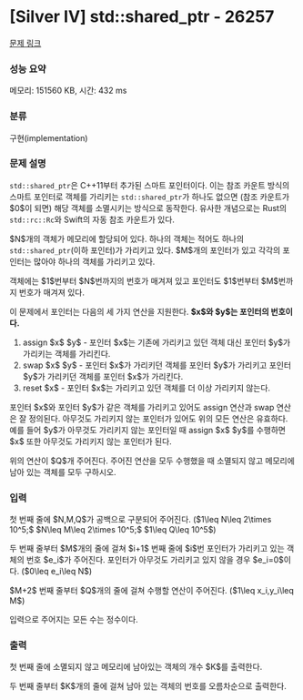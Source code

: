 # [Silver IV] std::shared_ptr - 26257 

[문제 링크](https://www.acmicpc.net/problem/26257) 

### 성능 요약

메모리: 151560 KB, 시간: 432 ms

### 분류

구현(implementation)

### 문제 설명

<p><code>std::shared_ptr</code>은 C++11부터 추가된 스마트 포인터이다. 이는 참조 카운트 방식의 스마트 포인터로 객체를 가리키는 <code>std::shared_ptr</code>가 하나도 없으면 (참조 카운트가 $0$이 되면) 해당 객체를 소멸시키는 방식으로 동작한다. 유사한 개념으로는 Rust의 <code>std::rc::Rc</code>와 Swift의 자동 참조 카운트가 있다.</p>

<p>$N$개의 객체가 메모리에 할당되어 있다. 하나의 객체는 적어도 하나의 <code>std::shared_ptr</code>(이하 포인터)가 가리키고 있다. $M$개의 포인터가 있고 각각의 포인터는 많아야 하나의 객체를 가리키고 있다.</p>

<p>객체에는 $1$번부터 $N$번까지의 번호가 매겨져 있고 포인터도 $1$번부터 $M$번까지 번호가 매겨져 있다.</p>

<p>이 문제에서 포인터는 다음의 세 가지 연산을 지원한다. <strong>$x$와 $y$는 포인터의 번호이다.</strong></p>

<ol>
	<li>assign $x$ $y$ - 포인터 $x$는 기존에 가리키고 있던 객체 대신 포인터 $y$가 가리키는 객체를 가리킨다.</li>
	<li>swap $x$ $y$ - 포인터 $x$가 가리키던 객체를 포인터 $y$가 가리키고 포인터 $y$가 가리키던 객체를 포인터 $x$가 가리킨다.</li>
	<li>reset $x$ - 포인터 $x$는 가리키고 있던 객체를 더 이상 가리키지 않는다.</li>
</ol>

<p>포인터 $x$와 포인터 $y$가 같은 객체를 가리키고 있어도 assign 연산과 swap 연산은 잘 정의된다. 아무것도 가리키지 않는 포인터가 있어도 위의 모든 연산은 유효하다. 예를 들어 $y$가 아무것도 가리키지 않는 포인터일 때 assign $x$ $y$를 수행하면 $x$ 또한 아무것도 가리키지 않는 포인터가 된다.</p>

<p>위의 연산이 $Q$개 주어진다. 주어진 연산을 모두 수행했을 때 소멸되지 않고 메모리에 남아 있는 객체를 모두 구하시오.</p>

### 입력 

 <p>첫 번째 줄에 $N,M,Q$가 공백으로 구분되어 주어진다. ($1\leq N\leq 2\times 10^5;$ $N\leq M\leq 2\times 10^5;$ $1\leq Q\leq 10^5$)</p>

<p>두 번째 줄부터 $M$개의 줄에 걸쳐 $i+1$ 번째 줄에 $i$번 포인터가 가리키고 있는 객체의 번호 $e_i$가 주어진다. 포인터가 아무것도 가리키고 있지 않을 경우 $e_i=0$이다. ($0\leq e_i\leq N$)</p>

<p>$M+2$ 번째 줄부터 $Q$개의 줄에 걸쳐 수행할 연산이 주어진다. ($1\leq x_i,y_i\leq M$)</p>

<p>입력으로 주어지는 모든 수는 정수이다.</p>

### 출력 

 <p>첫 번째 줄에 소멸되지 않고 메모리에 남아있는 객체의 개수 $K$를 출력한다.</p>

<p>두 번째 줄부터 $K$개의 줄에 걸쳐 남아 있는 객체의 번호를 오름차순으로 출력한다.</p>

